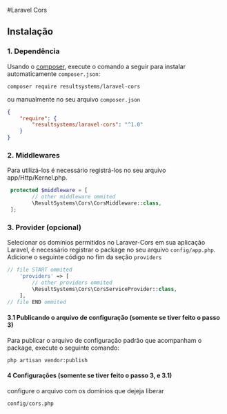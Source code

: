 #Laravel Cors

## Instalação

### 1. Dependência

Usando o <a href="https://getcomposer.org/" target="_blank">composer</a>, execute o comando a seguir para instalar automaticamente `composer.json`:

```shell
composer require resultsystems/laravel-cors
```

ou manualmente no seu arquivo `composer.json`

```json
{
    "require": {
        "resultsystems/laravel-cors": "^1.0"
    }
}
```

### 2. Middlewares
Para utilizá-los é necessário registrá-los no seu arquivo app/Http/Kernel.php.

```php
 protected $middleware = [
        // other middleware ommited
    	\ResultSystems\Cors\CorsMiddleware::class,
 ];
```

### 3. Provider (opcional)

Selecionar os domínios permitidos no Laraver-Cors em sua aplicação Laravel, é necessário registrar o package no seu arquivo `config/app.php`. Adicione o seguinte código no fim da seção `providers`

```php
// file START ommited
    'providers' => [
        // other providers ommited
        \ResultSystems\Cors\CorsServiceProvider::class,
    ],
// file END ommited
```

#### 3.1 Publicando o arquivo de configuração (somente se tiver feito o passo 3)

Para publicar o arquivo de configuração padrão que acompanham o package, execute o seguinte comando:

```shell
php artisan vendor:publish
```


#### 4 Configurações (somente se tiver feito o passo 3, e 3.1)

configure o arquivo com os domínios que dejeja liberar

`config/cors.php`